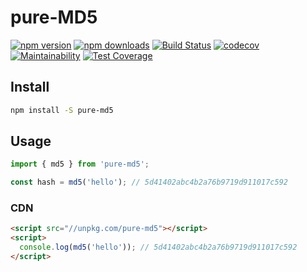 # pure-MD5

[![npm version](http://img.shields.io/npm/v/pure-md5.svg?style=flat)](https://npmjs.org/package/bitrix24-verify-sign 'View this project on npm')
[![npm downloads](http://img.shields.io/npm/dm/pure-md5.svg?style=flat)](https://npmjs.org/package/bitrix24-verify-sign 'View this project on npm')
[![Build Status](https://travis-ci.org/eustatos/bitrix24-verify-sign.svg?branch=master)](https://travis-ci.org/eustatos/bitrix24-verify-sign)
[![codecov](https://codecov.io/gh/eustatos/bitrix24-verify-sign/branch/master/graph/badge.svg)](https://codecov.io/gh/eustatos/bitrix24-verify-sign)
[![Maintainability](https://api.codeclimate.com/v1/badges/3aa330606ecdddb80dff/maintainability)](https://codeclimate.com/github/eustatos/pure-md5/maintainability)
[![Test Coverage](https://api.codeclimate.com/v1/badges/3aa330606ecdddb80dff/test_coverage)](https://codeclimate.com/github/eustatos/pure-md5/test_coverage)

## Install

```bash
npm install -S pure-md5
```

## Usage

```javascript
import { md5 } from 'pure-md5';

const hash = md5('hello'); // 5d41402abc4b2a76b9719d911017c592
```

### CDN

```html
<script src="//unpkg.com/pure-md5"></script>
<script>
  console.log(md5('hello')); // 5d41402abc4b2a76b9719d911017c592
</script>
```
